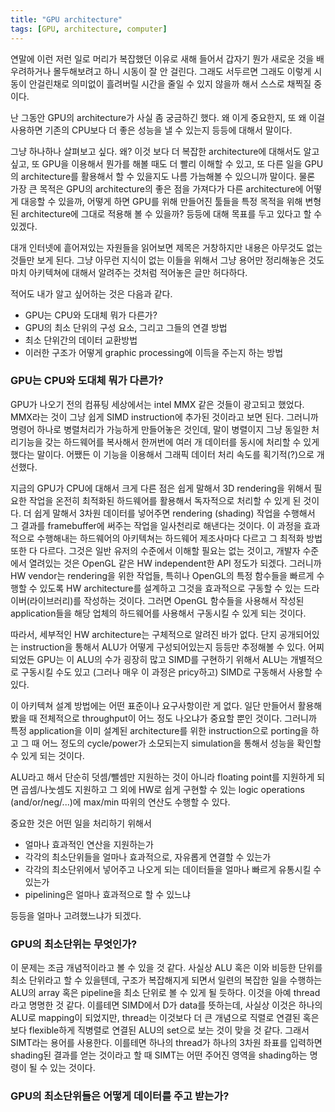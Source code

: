 ```yaml
---
title: "GPU architecture"
tags: [GPU, architecture, computer]
---
```


연말에 이런 저런 일로 머리가 복잡했던 이유로 새해 들어서 갑자기 뭔가 새로운 것을 배우려하거나 몰두해보려고 하니 시동이 잘 안 걸린다. 그래도 서두르면 그래도 이렇게 시동이 안걸린채로 의미없이 흘려버릴 시간을 줄일 수 있지 않을까 해서 스스로 채찍질 중이다.

난 그동안 GPU의 architecture가 사실 좀 궁금하긴 했다. 왜 이게 중요한지, 또 왜 이걸 사용하면 기존의 CPU보다 더 좋은 성능을 낼 수 있는지 등등에 대해서 말이다.

그냥 하나하나 살펴보고 싶다. 왜? 이것 보다 더 복잡한 architecture에 대해서도 알고 싶고, 또 GPU을 이용해서 뭔가를 해볼 때도 더 빨리 이해할 수 있고, 또 다른 일을 GPU의 architecture를 활용해서 할 수 있을지도 나름 가늠해볼 수 있으니까 말이다. 물론 가장 큰 목적은 GPU의 architecture의 좋은 점을 가져다가 다른 architecture에 어떻게 대응할 수 있을까, 어떻게 하면 GPU를 위해 만들어진 툴들을 특정 목적을 위해 변형된 architecture에 그대로 적용해 볼 수 있을까? 등등에 대해 목표를 두고 있다고 할 수 있겠다.

대개 인터넷에 흩어져있는 자원들을 읽어보면 제목은 거창하지만 내용은 아무것도 없는 것들만 보게 된다. 그냥 아무런 지식이 없는 이들을 위해서 그냥 용어만 정리해놓은 것도 마치 아키텍쳐에 대해서 알려주는 것처럼 적어놓은 글만 허다하다.

적어도 내가 알고 싶어하는 것은 다음과 같다.

- GPU는 CPU와 도대체 뭐가 다른가?
- GPU의 최소 단위의 구성 요소, 그리고 그들의 연결 방법
- 최소 단위간의 데이터 교환방법
- 이러한 구조가 어떻게 graphic processing에 이득을 주는지 하는 방법

### GPU는 CPU와 도대체 뭐가 다른가?

GPU가 나오기 전의 컴퓨팅 세상에서는 intel MMX 같은 것들이 광고되고 했었다. MMX라는 것이 그냥 쉽게 SIMD instruction에 추가된 것이라고 보면 된다. 그러니까 명령어 하나로 병렬처리가 가능하게 만들어놓은 것인데, 말이 병렬이지 그냥 동일한 처리기능을 갖는 하드웨어를 복사해서 한꺼번에 여러 개 데이터를 동시에 처리할 수 있게 했다는 말이다. 어쨌든 이 기능을 이용해서 그래픽 데이터 처리 속도를 획기적(?)으로 개선했다.

지금의 GPU가 CPU에 대해서 크게 다른 점은 쉽게 말해서 3D rendering을 위해서 필요한 작업을 온전히 최적화된 하드웨어를 활용해서 독자적으로 처리할 수 있게 된 것이다. 더 쉽게 말해서 3차원 데이터를 넣어주면 rendering (shading) 작업을 수행해서 그 결과를 framebuffer에 써주는 작업을 일사천리로 해낸다는 것이다. 이 과정을 효과적으로 수행해내는 하드웨어의 아키텍쳐는 하드웨어 제조사마다 다르고 그 최적화 방법 또한 다 다르다. 그것은 일반 유저의 수준에서 이해할 필요는 없는 것이고, 개발자 수준에서 열려있는 것은 OpenGL 같은 HW independent한 API 정도가 되겠다. 그러니까 HW vendor는 rendering을 위한 작업들, 특히나 OpenGL의 특정 함수들을 빠르게 수행할 수 있도록 HW architecture를 설계하고 그것을 효과적으로 구동할 수 있는 드라이버(라이브러리)를 작성하는 것이다. 그러면 OpenGL 함수들을 사용해서 작성된 application들을 해당 업체의 하드웨어를 사용해서 구동시킬 수 있게 되는 것이다.

따라서, 세부적인 HW architecture는 구체적으로 알려진 바가 없다. 단지 공개되어있는 instruction을 통해서 ALU가 어떻게 구성되어있는지 등등만 추정해볼 수 있다. 어찌되었든 GPU는 이 ALU의 수가 굉장히 많고 SIMD를 구현하기 위해서 ALU는 개별적으로 구동시킬 수도 있고 (그러나 매우 이 과정은 pricy하고) SIMD로 구동해서 사용할 수 있다. 

이 아키텍쳐 설계 방법에는 어떤 표준이나 요구사항이란 게 없다. 일단 만들어서 활용해 봤을 때 전체적으로 throughput이 어느 정도 나오냐가 중요할 뿐인 것이다. 그러니까 특정 application을 이미 설계된 architecture를 위한 instruction으로 porting을 하고 그 때 어느 정도의 cycle/power가 소모되는지 simulation을 통해서 성능을 확인할 수 있게 되는 것이다. 

ALU라고 해서 단순히 덧셈/뺄셈만 지원하는 것이 아니라 floating point를 지원하게 되면 곱셈/나눗셈도 지원하고 그 외에 HW로 쉽게 구현할 수 있는 logic operations (and/or/neg/...)에 max/min 따위의 연산도 수행할 수 있다. 

중요한 것은 어떤 일을 처리하기 위해서 

- 얼마나 효과적인 연산을 지원하는가
- 각각의 최소단위들을 얼마나 효과적으로, 자유롭게 연결할 수 있는가
- 각각의 최소단위에서 넣어주고 나오게 되는 데이터들을 얼마나 빠르게 유통시킬 수 있는가
- pipelining은 얼마나 효과적으로 할 수 있느냐 

등등을 얼마나 고려했느냐가 되겠다.

### GPU의 최소단위는 무엇인가?

이 문제는 조금 개념적이라고 볼 수 있을 것 같다. 사실상 ALU 혹은 이와 비등한 단위를 최소 단위라고 할 수 있을텐데, 구조가 복잡해지게 되면서 일련의 복잡한 일을 수행하는 ALU의 array 혹은 pipeline을 최소 단위로 볼 수 있게 될 듯하다. 이것을 아예 thread라고 명명한 것 같다. 이를테면 SIMD에서 D가 data를 뜻하는데, 사실상 이것은 하나의 ALU로 mapping이 되었지만, thread는 이것보다 더 큰 개념으로 직렬로 연결된 혹은 보다 flexible하게 직병렬로 연결된 ALU의 set으로 보는 것이 맞을 것 같다. 그래서 SIMT라는 용어를 사용한다. 이를테면 하나의 thread가 하나의 3차원 좌표를 입력하면 shading된 결과를 얻는 것이라고 할 때 SIMT는 어떤 주어진 영역을 shading하는 명령이 될 수 있는 것이다.

### GPU의 최소단위들은 어떻게 데이터를 주고 받는가?
